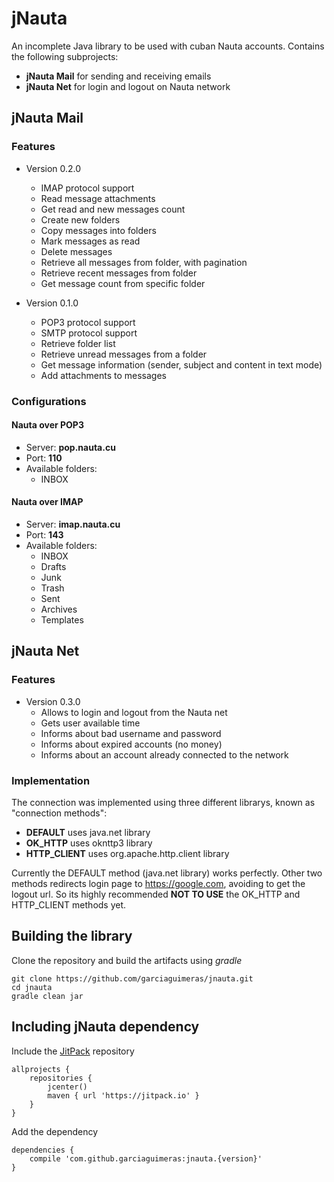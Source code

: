 # jNauta

An incomplete Java library to be used with cuban Nauta accounts.
Contains the following subprojects:

* **jNauta Mail** for sending and receiving emails
* **jNauta Net** for login and logout on Nauta network

## jNauta Mail

### Features

* Version 0.2.0
    * IMAP protocol support
    * Read message attachments
    * Get read and new messages count
    * Create new folders
    * Copy messages into folders
    * Mark messages as read
    * Delete messages
    * Retrieve all messages from folder, with pagination
    * Retrieve recent messages from folder
    * Get message count from specific folder

* Version 0.1.0
    * POP3 protocol support
    * SMTP protocol support    
    * Retrieve folder list
    * Retrieve unread messages from a folder
    * Get message information (sender, subject and content in text mode)
    * Add attachments to messages

### Configurations

#### Nauta over POP3

* Server: **pop.nauta.cu**
* Port: **110**
* Available folders:
    * INBOX

#### Nauta over IMAP

* Server: **imap.nauta.cu**
* Port: **143**
* Available folders:
    * INBOX
    * Drafts
    * Junk
    * Trash
    * Sent
    * Archives
    * Templates

## jNauta Net

### Features

* Version 0.3.0
    * Allows to login and logout from the Nauta net
    * Gets user available time
    * Informs about bad username and password
    * Informs about expired accounts (no money)
    * Informs about an account already connected to the network

### Implementation

The connection was implemented using three different librarys, known as "connection methods":

* **DEFAULT** uses java.net library
* **OK_HTTP** uses oknttp3 library
* **HTTP_CLIENT** uses org.apache.http.client library

Currently the DEFAULT method (java.net library) works perfectly. Other two methods redirects login page
to https://google.com, avoiding to get the logout url.
So its highly recommended **NOT TO USE** the OK_HTTP and HTTP_CLIENT methods yet.

## Building the library

Clone the repository and build the artifacts using *gradle*

```
git clone https://github.com/garciaguimeras/jnauta.git
cd jnauta
gradle clean jar 
```

## Including jNauta dependency

Include the [JitPack](https://jitpack.io) repository

``` 
allprojects {
    repositories {
        jcenter()
        maven { url 'https://jitpack.io' }
    }
}
```

Add the dependency

```
dependencies {
    compile 'com.github.garciaguimeras:jnauta.{version}'
}
```
